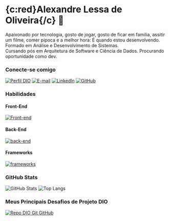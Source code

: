 # {c:red}Alexandre Lessa de Oliveira{/c} 👋

Apaixonado por tecnologia, gosto de jogar, gosto de ficar em familia, assitir um filme, comer pipoca e a melhor hora: É quando estou desenvolvendo.<br>
Formado em Análise e Desenvolvimento de Sistemas.<br>
Cursando pós em Arquitetura de Software e Ciência de Dados.
Procurando oportunidade como dev.  

### Conecte-se comigo
[![Perfil DIO](https://img.shields.io/badge/-Meu%20Perfil%20na%20DIO-30A3DC?style=for-the-badge)](https://web.dio.me/users/ale_lessa82/)
[![E-mail](https://img.shields.io/badge/-Email-000?style=for-the-badge&logo=microsoft-outlook&logoColor=E94D5F)](mailto:ale.lessa82@gmail.com)
[![LinkedIn](https://img.shields.io/badge/-LinkedIn-000?style=for-the-badge&logo=linkedin&logoColor=30A3DC)](https://www.linkedin.com/in/alelessa82//)
[![GitHub](https://img.shields.io/badge/GitHub-000?style=for-the-badge&logo=github)](https://github.com/alelessa82)


### Habilidades

#### Front-End

[![Front-end](https://skillicons.dev/icons?i=html,css,js,jquery,typescript)]()

#### Back-End

[![back-end](https://skillicons.dev/icons?i=php,java)]()

#### Frameworks

[![frameworks](https://skillicons.dev/icons?i=angular,laravel,nodejs)]()



### GitHub Stats
![GitHub Stats](https://github-readme-stats.vercel.app/api?username=alelessa82&theme=transparent&bg_color=000&border_color=30A3DC&show_icons=true&icon_color=30A3DC&title_color=E94D5F&text_color=FFF)
![Top Langs](https://github-readme-stats-git-masterrstaa-rickstaa.vercel.app/api/top-langs/?username=alelessa82&layout=compact&bg_color=000&border_color=30A3DC&title_color=gold&text_color=gold)



### Meus Principais Desafios de Projeto DIO
[![Repo DIO Git GitHub](https://github-readme-stats.vercel.app/api/pin/?username=alelessa82&repo=dio-lab-open-source&bg_color=000&border_color=30A3DC&show_icons=true&icon_color=30A3DC&title_color=E94D5F&text_color=FFF)](https://github.com/elidianaandrade/dio-lab-open-source)

